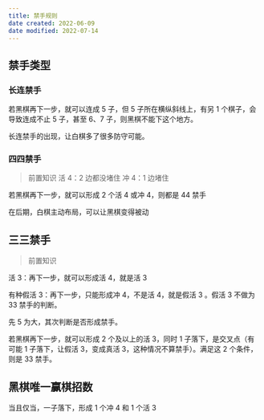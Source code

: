 ```yaml
---
title: 禁手规则
date created: 2022-06-09
date modified: 2022-07-14
---
```


## 禁手类型

### 长连禁手

若黑棋再下一步，就可以连成 5 子，但 5 子所在横纵斜线上，有另 1 个棋子，会导致连成不止 5 子，甚至 6、7 子，则黑棋不能下这个地方。

长连禁手的出现，让白棋多了很多防守可能。

### 四四禁手

> 前置知识
活 4：2 边都没堵住
冲 4：1 边堵住

若黑棋再下一步，就可以形成 2 个活 4 或冲 4，则都是 44 禁手

在后期，白棋主动布局，可以让黑棋变得被动

## 三三禁手

>前置知识

活 3：再下一步，就可以形成活 4，就是活 3

有种假活 3：再下一步，只能形成冲 4，不是活 4，就是假活 3 。假活 3 不做为 33 禁手的判断。

先 5 为大，其次判断是否形成禁手。

若黑棋再下一步，就可以形成 2 个及以上的活 3，同时 1 子落下，是交叉点（有可能 1 子落下，让假活 3，变成真活 3，这种情况不算禁手）。满足这 2 个条件，则是 33 禁手。

## 黑棋唯一赢棋招数

当且仅当，一子落下，形成 1 个冲 4 和 1 个活 3

